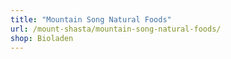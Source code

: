 ```yaml
---
title: "Mountain Song Natural Foods"
url: /mount-shasta/mountain-song-natural-foods/
shop: Bioladen
---
```

